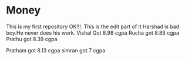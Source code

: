 # Money
This is my first repository OK!!!. 
This is the edit part of it
Harshad is bad boy.He never does his work.
Vishal Got 8.98 cgpa
Rucha got 8.89 cgpa
Prathu got 8.39 cgpa

Pratham got 8.13 cgpa
simran got 7 cgpa
